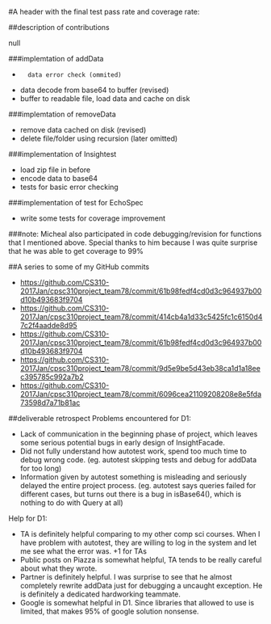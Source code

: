 #A header with the final test pass rate and coverage rate:




##description of contributions

null

###implemtation of addData

*       data error check (ommited)
*	data decode from base64 to buffer (revised)
*	buffer to readable file, load data and cache on disk

###implemtation of removeData
* remove data cached on disk (revised)
* delete file/folder using recursion (later omitted)

###implementation of Insightest
* load zip file in before
* encode data to base64
* tests for basic error checking

###implementation of test for EchoSpec
* write some tests for coverage improvement 
	
###note: Micheal also participated in code debugging/revision for functions that I mentioned above.
Special thanks to him because I was quite surprise that he was able to get coverage to 99% 
	
##A series to some of my GitHub commits
* https://github.com/CS310-2017Jan/cpsc310project_team78/commit/61b98fedf4cd0d3c964937b00d10b493683f9704
* https://github.com/CS310-2017Jan/cpsc310project_team78/commit/414cb4a1d33c5425fc1c6150d47c2f4aadde8d95
* https://github.com/CS310-2017Jan/cpsc310project_team78/commit/61b98fedf4cd0d3c964937b00d10b493683f9704
* https://github.com/CS310-2017Jan/cpsc310project_team78/commit/9d5e9be5d43eb38ca1d1a18eec395785c992a7b2
* https://github.com/CS310-2017Jan/cpsc310project_team78/commit/6096cea21109208208e8e5fda73598d7a71b81ac

##deliverable retrospect
Problems encountered for D1: 
* Lack of communication in the beginning phase of project, which leaves some serious potential bugs in 
early design of InsightFacade. 
* Did not fully understand how autotest work, spend too much time to debug wrong code. (eg. autotest skipping tests
and debug for addData for too long)
* Information given by autotest something is misleading and seriously delayed the entire project process. (eg. autotest
says queries failed for different cases, but turns out there is a bug in isBase64(), which is nothing to do with Query at all)

Help for D1:
* TA is definitely helpful comparing to my other comp sci courses. When I have problem with autotest, they are willing to
log in the system and let me see what the error was. +1 for TAs
* Public posts on Piazza is somewhat helpful, TA tends to be really careful about what they wrote.
* Partner is definitely helpful. I was surprise to see that he almost completely rewrite addData just for debugging
a uncaught exception. He is definitely a dedicated hardworking teammate.
* Google is somewhat helpful in D1. Since libraries that allowed to use is limited, that makes 95% of google solution 
nonsense.

